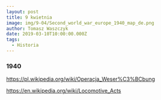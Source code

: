 ```yaml
---
layout: post
title: 9 kwietnia
image: img/9-04/Second_world_war_europe_1940_map_de.png
author: Tomasz Waszczyk
date: 2019-03-10T10:00:00.000Z
tags:
  - Historia
---
```


### 1940

<https://pl.wikipedia.org/wiki/Operacja_Weser%C3%BCbung>

<https://en.wikipedia.org/wiki/Locomotive_Acts>

